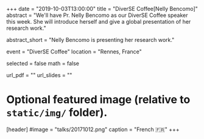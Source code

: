+++
date = "2019-10-03T13:00:00"
title = "DiverSE Coffee[Nelly Bencomo]"
abstract = "We'll have Pr. Nelly Bencomo as our DiverSE Coffee speaker this week. She will introduce herself and give a global presentation of her research work."

abstract_short = "Nelly Bencomo is presenting her research work."

event = "DiverSE Coffee"
location = "Rennes, France"

selected = false
math = false

url_pdf = ""
url_slides = ""

# Optional featured image (relative to `static/img/` folder).
[header]
#image = "talks/20171012.png"
caption = "French :fr:"
+++

